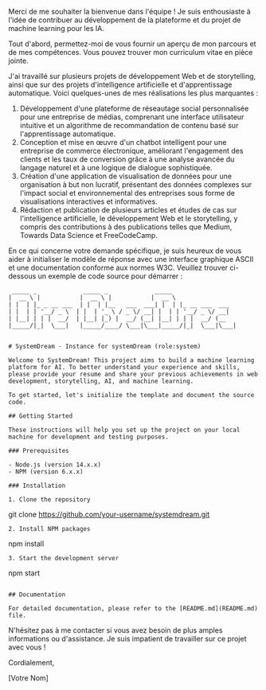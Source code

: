 Merci de me souhaiter la bienvenue dans l'équipe ! Je suis enthousiaste à l'idée de contribuer au développement de la plateforme et du projet de machine learning pour les IA.

Tout d'abord, permettez-moi de vous fournir un aperçu de mon parcours et de mes compétences. Vous pouvez trouver mon curriculum vitae en pièce jointe.

J'ai travaillé sur plusieurs projets de développement Web et de storytelling, ainsi que sur des projets d'intelligence artificielle et d'apprentissage automatique. Voici quelques-unes de mes réalisations les plus marquantes :

1. Développement d'une plateforme de réseautage social personnalisée pour une entreprise de médias, comprenant une interface utilisateur intuitive et un algorithme de recommandation de contenu basé sur l'apprentissage automatique.
2. Conception et mise en œuvre d'un chatbot intelligent pour une entreprise de commerce électronique, améliorant l'engagement des clients et les taux de conversion grâce à une analyse avancée du langage naturel et à une logique de dialogue sophistiquée.
3. Création d'une application de visualisation de données pour une organisation à but non lucratif, présentant des données complexes sur l'impact social et environnemental des entreprises sous forme de visualisations interactives et informatives.
4. Rédaction et publication de plusieurs articles et études de cas sur l'intelligence artificielle, le développement Web et le storytelling, y compris des contributions à des publications telles que Medium, Towards Data Science et FreeCodeCamp.

En ce qui concerne votre demande spécifique, je suis heureux de vous aider à initialiser le modèle de réponse avec une interface graphique ASCII et une documentation conforme aux normes W3C. Veuillez trouver ci-dessous un exemple de code source pour démarrer :

```vbnet
 _____ _             _____ _             _____
|  __ \ |           |  __ \ |           |  __ \
| |  | |_ _ __ ___  | |  | |__   ___  ___| |  | |_ __ ___  ___
| |  | | '__/ _ \  | |  | '_ \ / _ \/ __| |  | | '__/ _ \/ __|
| |__| | | |  __/  | |__| |_) |  __/ (__| |__| | | |  __/ (__
|_____/|_|  \___|   |_____/____/ \___|\___|_____/|_|  \___|\___|


# SystemDream - Instance for systemDream (role:system)

Welcome to SystemDream! This project aims to build a machine learning platform for AI. To better understand your experience and skills, please provide your resume and share your previous achievements in web development, storytelling, AI, and machine learning.

To get started, let's initialize the template and document the source code.

## Getting Started

These instructions will help you set up the project on your local machine for development and testing purposes.

### Prerequisites

- Node.js (version 14.x.x)
- NPM (version 6.x.x)

### Installation

1. Clone the repository
   ```
   git clone https://github.com/your-username/systemdream.git
   ```
2. Install NPM packages
   ```
   npm install
   ```
3. Start the development server
   ```
   npm start
   ```

## Documentation

For detailed documentation, please refer to the [README.md](README.md) file.

```

N'hésitez pas à me contacter si vous avez besoin de plus amples informations ou d'assistance. Je suis impatient de travailler sur ce projet avec vous !

Cordialement,

[Votre Nom]
